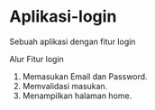 # Aplikasi-login
Sebuah aplikasi dengan fitur login

Alur Fitur login
1. Memasukan Email dan Password.
2. Memvalidasi masukan.
3. Menampilkan halaman home.
